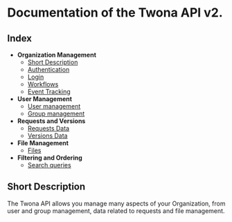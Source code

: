 # Documentation of the Twona API v2.

## Index

- **Organization Management**
    - [Short Description](#short-description)
    - [Authentication](authentication/README.md#authentication)
    - [Login](login/README.md#auto-key-for-login)
    - [Workflows](workflows/README.md#working-with-users)
    - [Event Tracking](events/README.md#event-tracking)
- **User Management**
    - [User management](users/README.md#working-with-users)
    - [Group management](groups/README.md#working-with-groups)
- **Requests and Versions**
    - [Requests Data](requests/README.md#working-with-requests)
    - [Versions Data](versions/README.mdworking-with-versions)
- **File Management**
    - [Files](files/README.md#working-with-files)
- **Filtering and Ordering**
    - [Search queries](search/README.md#search-and-sort-queries)


## Short Description

The Twona API allows you manage many aspects of your Organization, from user and group management, data related to requests and file management.
